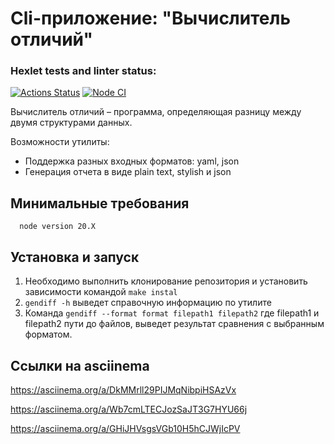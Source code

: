# Cli-приложение: "Вычислитель отличий"

### Hexlet tests and linter status:
[![Actions Status](https://github.com/Mikhail-o0/frontend-project-46/actions/workflows/hexlet-check.yml/badge.svg)](https://github.com/Mikhail-o0/frontend-project-46/actions) [![Node CI](https://github.com/Mikhail-o0/frontend-project-46/actions/workflows/nodejs.yml/badge.svg)](https://github.com/Mikhail-o0/frontend-project-46/actions/workflows/nodejs.yml)


Вычислитель отличий – программа, определяющая разницу между двумя структурами данных.

Возможности утилиты:

* Поддержка разных входных форматов: yaml, json
* Генерация отчета в виде plain text, stylish и json

## Минимальные требования 
```
  node version 20.X
```

## Установка и запуск 

1. Необходимо выполнить клонирование репозитория и установить зависимости командой `make instal`
2. `gendiff -h` выведет справочную информацию по утилите 
3. Команда `gendiff --format format filepath1 filepath2` где filepath1 и filepath2 пути до файлов, выведет результат сравнения с выбранным форматом.

## Ссылки на asciinema

https://asciinema.org/a/DkMMrll29PIJMqNibpiHSAzVx

https://asciinema.org/a/Wb7cmLTECJozSaJT3G7HYU66j

https://asciinema.org/a/GHiJHVsgsVGb10H5hCJWjIcPV

